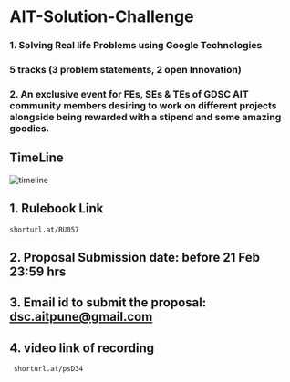 # AIT-Solution-Challenge

### 1. Solving Real life Problems using Google Technologies

### 5 tracks (3 problem statements, 2 open Innovation)

### 2. An exclusive event for FEs, SEs & TEs of GDSC AIT community members desiring to work on different projects alongside being rewarded with a stipend and some amazing goodies.

## TimeLine
![timeline](https://user-images.githubusercontent.com/92615235/219965759-79f58fc5-c65f-4bfe-a2c3-ed6b4f160189.png)


## 1. Rulebook Link 
```
shorturl.at/RU057 
```
## 2. Proposal Submission date: before 21 Feb 23:59 hrs
## 3. Email id to submit the proposal: dsc.aitpune@gmail.com 
## 4. video link of recording
```
 shorturl.at/psD34
```
